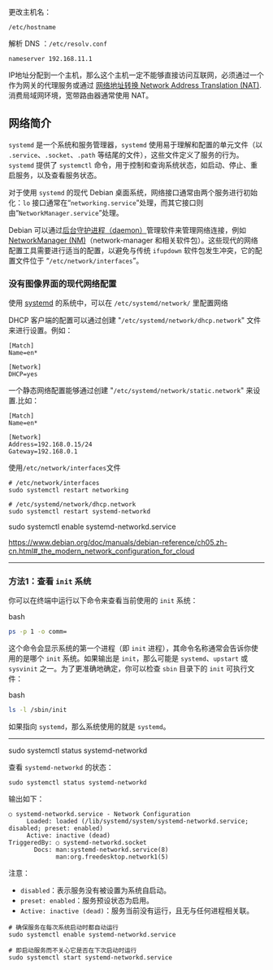 更改主机名：

```shell
/etc/hostname
```

解析 DNS ：`/etc/resolv.conf`

```shell
nameserver 192.168.11.1
```

IP地址分配到一个主机，那么这个主机一定不能够直接访问互联网，必须通过一个作为网关的代理服务或通过 [网络地址转换 Network Address Translation (NAT)](https://zh.wikipedia.org/wiki/Network_address_translation). 消费局域网环境，宽带路由器通常使用 NAT。



## 网络简介

`systemd` 是一个系统和服务管理器，`systemd` 使用易于理解和配置的单元文件（以 `.service`、`.socket`、`.path` 等结尾的文件），这些文件定义了服务的行为。`systemd` 提供了 `systemctl` 命令，用于控制和查询系统状态，如启动、停止、重启服务，以及查看服务状态。

对于使用 `systemd` 的现代 Debian 桌面系统，网络接口通常由两个服务进行初始化：`lo` 接口通常在“`networking.service`”处理，而其它接口则由“`NetworkManager.service`”处理。

Debian 可以通过[后台守护进程（daemon）](https://zh.wikipedia.org/wiki/Daemon_(computer_software))管理软件来管理网络连接，例如 [NetworkManager (NM)](https://zh.wikipedia.org/wiki/NetworkManager)（network-manager 和相关软件包）。这些现代的网络配置工具需要进行适当的配置，以避免与传统 `ifupdown` 软件包发生冲突，它的配置文件位于 “`/etc/network/interfaces`”。



### 没有图像界面的现代网络配置

使用 [systemd](https://zh.wikipedia.org/wiki/Systemd) 的系统中，可以在 `/etc/systemd/network/` 里配置网络

DHCP 客户端的配置可以通过创建 "`/etc/systemd/network/dhcp.network`" 文件来进行设置。例如：

```shell
[Match]
Name=en*

[Network]
DHCP=yes
```

一个静态网络配置能够通过创建 "`/etc/systemd/network/static.network`" 来设置.比如：

```shell
[Match]
Name=en*

[Network]
Address=192.168.0.15/24
Gateway=192.168.0.1
```



使用`/etc/network/interfaces`文件

```shell
# /etc/network/interfaces
sudo systemctl restart networking

# /etc/systemd/network/dhcp.network
sudo systemctl restart systemd-networkd
```

sudo systemctl enable systemd-networkd.service



https://www.debian.org/doc/manuals/debian-reference/ch05.zh-cn.html#_the_modern_network_configuration_for_cloud



---



### 方法1：查看 `init` 系统

你可以在终端中运行以下命令来查看当前使用的 `init` 系统：

bash

```bash
ps -p 1 -o comm=
```

这个命令会显示系统的第一个进程（即 `init` 进程），其命令名称通常会告诉你使用的是哪个 `init` 系统。如果输出是 `init`，那么可能是 `systemd`、`upstart` 或 `sysvinit` 之一。为了更准确地确定，你可以检查 `sbin` 目录下的 `init` 可执行文件：

bash

```bash
ls -l /sbin/init
```

如果指向 `systemd`，那么系统使用的就是 `systemd`。

---

sudo systemctl status systemd-networkd

查看 `systemd-networkd` 的状态：

```shell
sudo systemctl status systemd-networkd
```

输出如下：

```shell
○ systemd-networkd.service - Network Configuration
     Loaded: loaded (/lib/systemd/system/systemd-networkd.service; disabled; preset: enabled)
     Active: inactive (dead)
TriggeredBy: ○ systemd-networkd.socket
       Docs: man:systemd-networkd.service(8)
             man:org.freedesktop.network1(5)
```

注意：

- `disabled`：表示服务没有被设置为系统自启动。
- `preset: enabled`：服务预设状态为启用。
- `Active: inactive (dead)`：服务当前没有运行，且无与任何进程相关联。

```shell
# 确保服务在每次系统启动时都自动运行
sudo systemctl enable systemd-networkd.service

# 即启动服务而不关心它是否在下次启动时运行
sudo systemctl start systemd-networkd.service
```


